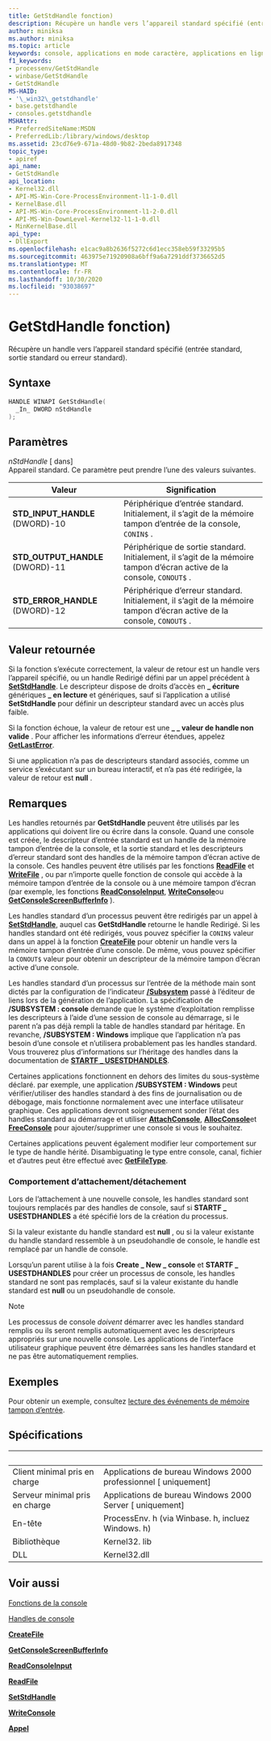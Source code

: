 ```yaml
---
title: GetStdHandle fonction)
description: Récupère un handle vers l’appareil standard spécifié (entrée standard, sortie standard ou erreur standard).
author: miniksa
ms.author: miniksa
ms.topic: article
keywords: console, applications en mode caractère, applications en ligne de commande, applications de terminal, API console
f1_keywords:
- processenv/GetStdHandle
- winbase/GetStdHandle
- GetStdHandle
MS-HAID:
- '\_win32\_getstdhandle'
- base.getstdhandle
- consoles.getstdhandle
MSHAttr:
- PreferredSiteName:MSDN
- PreferredLib:/library/windows/desktop
ms.assetid: 23cd76e9-671a-48d0-9b82-2beda8917348
topic_type:
- apiref
api_name:
- GetStdHandle
api_location:
- Kernel32.dll
- API-MS-Win-Core-ProcessEnvironment-l1-1-0.dll
- KernelBase.dll
- API-MS-Win-Core-ProcessEnvironment-l1-2-0.dll
- API-MS-Win-DownLevel-Kernel32-l1-1-0.dll
- MinKernelBase.dll
api_type:
- DllExport
ms.openlocfilehash: e1cac9a8b2636f5272c6d1ecc358eb59f33295b5
ms.sourcegitcommit: 463975e71920908a6bff9a6a7291ddf3736652d5
ms.translationtype: MT
ms.contentlocale: fr-FR
ms.lasthandoff: 10/30/2020
ms.locfileid: "93038697"
---
```

# <a name="getstdhandle-function"></a>GetStdHandle fonction)

Récupère un handle vers l’appareil standard spécifié (entrée standard, sortie standard ou erreur standard).

## <a name="syntax"></a>Syntaxe

```C
HANDLE WINAPI GetStdHandle(
  _In_ DWORD nStdHandle
);
```

## <a name="parameters"></a>Paramètres

*nStdHandle* \[ dans\]  
Appareil standard. Ce paramètre peut prendre l’une des valeurs suivantes.

| Valeur | Signification |
|-|-|
| **STD_INPUT_HANDLE** (DWORD)-10 | Périphérique d’entrée standard. Initialement, il s’agit de la mémoire tampon d’entrée de la console, `CONIN$` . |
| **STD_OUTPUT_HANDLE** (DWORD)-11 | Périphérique de sortie standard. Initialement, il s’agit de la mémoire tampon d’écran active de la console, `CONOUT$` . |
| **STD_ERROR_HANDLE** (DWORD)-12 | Périphérique d’erreur standard. Initialement, il s’agit de la mémoire tampon d’écran active de la console, `CONOUT$` . |

## <a name="return-value"></a>Valeur retournée

Si la fonction s’exécute correctement, la valeur de retour est un handle vers l’appareil spécifié, ou un handle Redirigé défini par un appel précédent à [**SetStdHandle**](setstdhandle.md). Le descripteur dispose de droits d’accès en **\_ écriture** génériques **\_ en lecture** et génériques, sauf si l’application a utilisé **SetStdHandle** pour définir un descripteur standard avec un accès plus faible.

Si la fonction échoue, la valeur de retour est une **\_ \_ valeur de handle non valide** . Pour afficher les informations d’erreur étendues, appelez [**GetLastError**](https://msdn.microsoft.com/library/windows/desktop/ms679360).

Si une application n’a pas de descripteurs standard associés, comme un service s’exécutant sur un bureau interactif, et n’a pas été redirigée, la valeur de retour est **null** .

## <a name="remarks"></a>Remarques

Les handles retournés par **GetStdHandle** peuvent être utilisés par les applications qui doivent lire ou écrire dans la console. Quand une console est créée, le descripteur d’entrée standard est un handle de la mémoire tampon d’entrée de la console, et la sortie standard et les descripteurs d’erreur standard sont des handles de la mémoire tampon d’écran active de la console. Ces handles peuvent être utilisés par les fonctions [**ReadFile**](https://msdn.microsoft.com/library/windows/desktop/aa365467) et [**WriteFile**](https://msdn.microsoft.com/library/windows/desktop/aa365747) , ou par n’importe quelle fonction de console qui accède à la mémoire tampon d’entrée de la console ou à une mémoire tampon d’écran (par exemple, les fonctions [**ReadConsoleInput**](readconsoleinput.md), [**WriteConsole**](writeconsole.md)ou [**GetConsoleScreenBufferInfo**](getconsolescreenbufferinfo.md) ).

Les handles standard d’un processus peuvent être redirigés par un appel à [**SetStdHandle**](setstdhandle.md), auquel cas **GetStdHandle** retourne le handle Redirigé. Si les handles standard ont été redirigés, vous pouvez spécifier la `CONIN$` valeur dans un appel à la fonction [**CreateFile**](https://msdn.microsoft.com/library/windows/desktop/aa363858) pour obtenir un handle vers la mémoire tampon d’entrée d’une console. De même, vous pouvez spécifier la `CONOUT$` valeur pour obtenir un descripteur de la mémoire tampon d’écran active d’une console.

Les handles standard d’un processus sur l’entrée de la méthode main sont dictés par la configuration de l’indicateur [**/Subsystem**](https://docs.microsoft.com/cpp/build/reference/subsystem-specify-subsystem) passé à l’éditeur de liens lors de la génération de l’application. La spécification de **/SUBSYSTEM : console** demande que le système d’exploitation remplisse les descripteurs à l’aide d’une session de console au démarrage, si le parent n’a pas déjà rempli la table de handles standard par héritage. En revanche, **/SUBSYSTEM : Windows** implique que l’application n’a pas besoin d’une console et n’utilisera probablement pas les handles standard. Vous trouverez plus d’informations sur l’héritage des handles dans la documentation de [**STARTF \_ USESTDHANDLES**](https://docs.microsoft.com/windows/win32/api/processthreadsapi/ns-processthreadsapi-startupinfoa).

Certaines applications fonctionnent en dehors des limites du sous-système déclaré. par exemple, une application **/SUBSYSTEM : Windows** peut vérifier/utiliser des handles standard à des fins de journalisation ou de débogage, mais fonctionne normalement avec une interface utilisateur graphique. Ces applications devront soigneusement sonder l’état des handles standard au démarrage et utiliser [**AttachConsole**](attachconsole.md), [**AllocConsole**](allocconsole.md)et [**FreeConsole**](freeconsole.md) pour ajouter/supprimer une console si vous le souhaitez.

Certaines applications peuvent également modifier leur comportement sur le type de handle hérité. Disambiguating le type entre console, canal, fichier et d’autres peut être effectué avec [**GetFileType**](https://docs.microsoft.com/windows/win32/api/fileapi/nf-fileapi-getfiletype).

### <a name="attachdetach-behavior"></a>Comportement d’attachement/détachement

Lors de l’attachement à une nouvelle console, les handles standard sont toujours remplacés par des handles de console, sauf si **STARTF \_ USESTDHANDLES** a été spécifié lors de la création du processus.

Si la valeur existante du handle standard est **null** , ou si la valeur existante du handle standard ressemble à un pseudohandle de console, le handle est remplacé par un handle de console.

Lorsqu’un parent utilise à la fois **Create \_ New \_ console** et **STARTF \_ USESTDHANDLES** pour créer un processus de console, les handles standard ne sont pas remplacés, sauf si la valeur existante du handle standard est **null** ou un pseudohandle de console.

> [!NOTE]
>Les processus de console *doivent* démarrer avec les handles standard remplis ou ils seront remplis automatiquement avec les descripteurs appropriés sur une nouvelle console. Les applications de l’interface utilisateur graphique peuvent être démarrées sans les handles standard et ne pas être automatiquement remplies.

## <a name="examples"></a>Exemples

Pour obtenir un exemple, consultez [lecture des événements de mémoire tampon d’entrée](reading-input-buffer-events.md).

## <a name="requirements"></a>Spécifications

| &nbsp; | &nbsp; |
|-|-|
| Client minimal pris en charge | Applications de bureau Windows 2000 professionnel \[ uniquement\] |
| Serveur minimal pris en charge | Applications de bureau Windows 2000 Server \[ uniquement\] |
| En-tête | ProcessEnv. h (via Winbase. h, incluez Windows. h) |
| Bibliothèque | Kernel32. lib |
| DLL | Kernel32.dll |

## <a name="see-also"></a>Voir aussi

[Fonctions de la console](console-functions.md)

[Handles de console](console-handles.md)

[**CreateFile**](https://msdn.microsoft.com/library/windows/desktop/aa363858)

[**GetConsoleScreenBufferInfo**](getconsolescreenbufferinfo.md)

[**ReadConsoleInput**](readconsoleinput.md)

[**ReadFile**](https://msdn.microsoft.com/library/windows/desktop/aa365467)

[**SetStdHandle**](setstdhandle.md)

[**WriteConsole**](writeconsole.md)

[**Appel**](https://msdn.microsoft.com/library/windows/desktop/aa365747)
